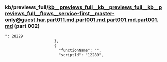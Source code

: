 ### kb/previews_full/kb__previews_full__kb__previews_full__kb__previews_full__flows__service-first__master-only@guest.har.part011.md.part001.md.part001.md.part001.md (part 002)

```md
": 28229
                      },
                      {
                        "functionName": "",
                        "scriptId": "12289",
       
```

```
